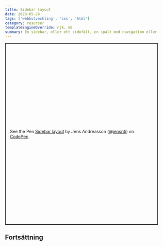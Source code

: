 ```yaml
---
title: Sidebar layout
date: 2023-05-26
tags: ['webbutveckling', 'css', 'html']
category: resurser
templateEngineOverride: njk, md
summary: En sidebar, eller ett sidofält, en spalt med navigation eller information är en vanligt förekommande layout på webben. Men hur skapas den och hur skapades den på ett sätt så att den funkar på alla enheter?
---
```


<div class="bleed">
<p class="codepen" data-height="600" data-default-tab="html,result" data-slug-hash="YzJggJo" data-user="jensnti" style="height: 600px; box-sizing: border-box; display: flex; align-items: center; justify-content: center; border: 2px solid; margin: 1em 0; padding: 1em;">
  <span>See the Pen <a href="https://codepen.io/jensnti/pen/YzJggJo">
  Sidebar layout</a> by Jens Andreasson (<a href="https://codepen.io/jensnti">@jensnti</a>)
  on <a href="https://codepen.io">CodePen</a>.</span>
</p>
<script async src="https://cpwebassets.codepen.io/assets/embed/ei.js"></script>
</div>

## Fortsättning
